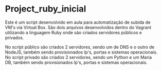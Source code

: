 # Project_ruby_inicial

Este é um script desenvolvido em aula para automatização de subida de VM's via Virtual Box.
São dois arquivos desenvolvidos dentro do Vagrant utilizando a linguagem Ruby onde são criados servidores públicos e privados.

No script público são criados 2 servidores, sendo um de DNS e o outro de NodeJS, também sendo provisionados Ip's, portas e sistemas operacionais.
No script privado são criados 2 servidores, sendo um Python e um Maria DB, também sendo provisionados Ip's, portas e sistemas operacionais.
